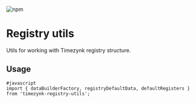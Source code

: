 ![npm](https://img.shields.io/npm/v/timezynk-registry-utils?style=for-the-badge)

# Registry utils

Utils for working with Timezynk registry structure.

## Usage

```
#javascript
import { dataBuilderFactory, registryDefaultData, defaultRegisters } from 'timezynk-registry-utils';
```
